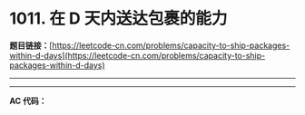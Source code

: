 # 1011. 在 D 天内送达包裹的能力

**题目链接：**[https://leetcode-cn.com/problems/capacity-to-ship-packages-within-d-days](https://leetcode-cn.com/problems/capacity-to-ship-packages-within-d-days)

---

<Cards card="leetcode_1011_capacity-to-ship-packages-within-d-days"></Cards>

---

**AC 代码：**

```java

```